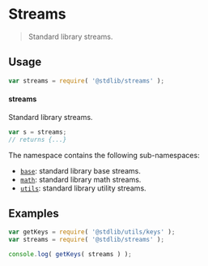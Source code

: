 <!--

@license Apache-2.0

Copyright (c) 2018 The Stdlib Authors.

Licensed under the Apache License, Version 2.0 (the "License");
you may not use this file except in compliance with the License.
You may obtain a copy of the License at

   http://www.apache.org/licenses/LICENSE-2.0

Unless required by applicable law or agreed to in writing, software
distributed under the License is distributed on an "AS IS" BASIS,
WITHOUT WARRANTIES OR CONDITIONS OF ANY KIND, either express or implied.
See the License for the specific language governing permissions and
limitations under the License.

-->

# Streams

> Standard library streams.

<section class="usage">

## Usage

```javascript
var streams = require( '@stdlib/streams' );
```

#### streams

Standard library streams.

```javascript
var s = streams;
// returns {...}
```

The namespace contains the following sub-namespaces:

<!-- <toc pattern="*"> -->

<div class="namespace-toc">

-   <span class="signature">[`base`][@stdlib/streams/base]</span><span class="delimiter">: </span><span class="description">standard library base streams.</span>
-   <span class="signature">[`math`][@stdlib/streams/math]</span><span class="delimiter">: </span><span class="description">standard library math streams.</span>
-   <span class="signature">[`utils`][@stdlib/streams/utils]</span><span class="delimiter">: </span><span class="description">standard library utility streams.</span>

</div>

<!-- </toc> -->

</section>

<!-- /.usage -->

<section class="examples">

## Examples

<!-- TODO: better examples -->

<!-- eslint no-undef: "error" -->

```javascript
var getKeys = require( '@stdlib/utils/keys' );
var streams = require( '@stdlib/streams' );

console.log( getKeys( streams ) );
```

</section>

<!-- /.examples -->

<section class="links">

<!-- <toc-links> -->

[@stdlib/streams/base]: https://github.com/stdlib-js/stdlib/tree/develop/lib/node_modules/%40stdlib/streams/base

[@stdlib/streams/math]: https://github.com/stdlib-js/stdlib/tree/develop/lib/node_modules/%40stdlib/streams/math

[@stdlib/streams/utils]: https://github.com/stdlib-js/stdlib/tree/develop/lib/node_modules/%40stdlib/streams/utils

<!-- </toc-links> -->

</section>

<!-- /.links -->
